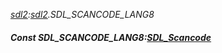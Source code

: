 _[sdl2](../../modules/sdl2/sdl2-module.md):[sdl2](../../modules/sdl2/sdl2-module.md).SDL\_SCANCODE\_LANG8_
##### Const SDL\_SCANCODE\_LANG8:[SDL_Scancode](../../modules/sdl2/sdl2-sdl_scancode.md)
